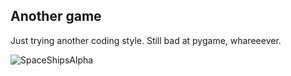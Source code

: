 ## Another game
Just trying another coding style. Still bad at pygame, whareeever.

![SpaceShipsAlpha](https://user-images.githubusercontent.com/99418179/157941227-0c3ce431-ffe4-43b8-8cb9-3a357df9a4a0.gif)
